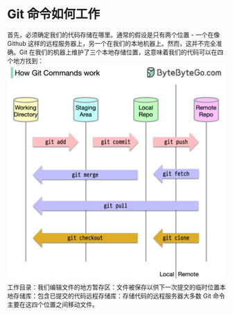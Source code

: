 # Git 命令如何工作

首先，必须确定我们的代码存储在哪里。通常的假设是只有两个位置 - 一个在像 Github 这样的远程服务器上，另一个在我们的本地机器上。然而，这并不完全准确。Git 在我们的机器上维护了三个本地存储位置，这意味着我们的代码可以在四个地方找到：![](../images/git-commands.png)工作目录：我们编辑文件的地方暂存区：文件被保存以供下一次提交的临时位置本地存储库：包含已提交的代码远程存储库：存储代码的远程服务器大多数 Git 命令主要在这四个位置之间移动文件。